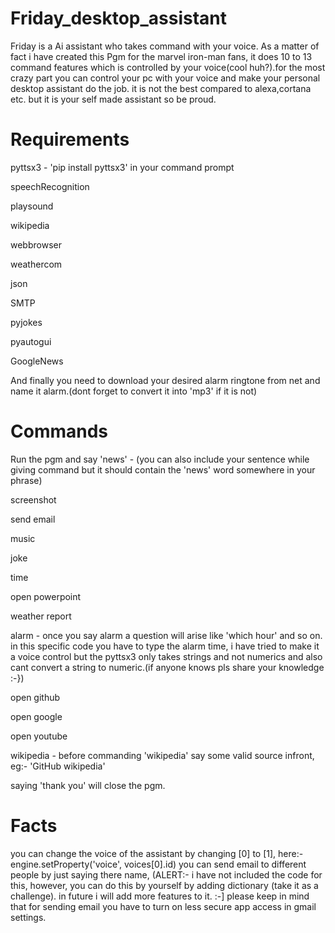 # Friday_desktop_assistant
Friday is a Ai assistant who takes command with your voice. As a matter of fact i have created this Pgm for the marvel iron-man fans, it does 10 to 13 command features which is controlled by your voice(cool huh?).for the most crazy part you can control your pc with your voice and make your personal desktop assistant do the job. it is not the best compared to alexa,cortana etc. but it is your self made assistant so be proud. 

# Requirements
pyttsx3 - 'pip install pyttsx3' in your command prompt

speechRecognition

playsound

wikipedia

webbrowser

weathercom

json

SMTP

pyjokes

pyautogui

GoogleNews

And finally you need to download your desired alarm ringtone from net and name it alarm.(dont forget to convert it into 'mp3' if it is not)

# Commands
Run the pgm and say 'news' - (you can also include your sentence while giving command but it should contain the 'news' word somewhere in your phrase)

screenshot

send email

music

joke

time

open powerpoint

weather report

alarm - once you say alarm a question will arise like 'which hour' and so on. in this specific code you have to type the alarm time, i have tried to make it a voice control but the pyttsx3 only takes strings and not numerics and also cant convert a string to numeric.(if anyone knows pls share your knowledge :-})

open github

open google

open youtube

wikipedia - before commanding 'wikipedia' say some valid source infront, eg:- 'GitHub wikipedia'

saying 'thank you' will close the pgm.

# Facts
you can change the voice of the assistant by changing [0] to [1], here:- engine.setProperty('voice', voices[0].id)
you can send email to different people by just saying there name, (ALERT:- i have not included the code for this, however, you can do this by yourself by adding dictionary (take it as a challenge).
in future i will add more features to it. :-]
please keep in mind that for sending email you have to turn on less secure app access in gmail settings.
